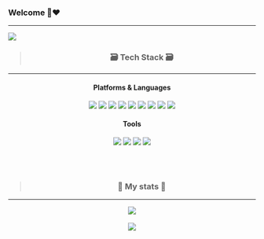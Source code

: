 ### Welcome 👋❤️
----------------------------
<img src="https://capsule-render.vercel.app/api?type=waving&color=auto&height=200&section=header&text=🐣grimeeee🐣&fontSize=90" />

<br/>

  > <div align="center"><h3>🗃️ Tech Stack 🗃️</h3> </div>
  ----------------------------
 <div align="center">
	<h4> Platforms & Languages </h4>
	<img src="https://img.shields.io/badge/Java-007396?style=flat&logo=JAVA&logoColor=white" />
	<img src="https://img.shields.io/badge/HTML5-E34F26?style=flat&logo=HTML5&logoColor=white" />
	<img src="https://img.shields.io/badge/JavaScript-F7DF1E?style=flat&logo=JavaScript&logoColor=white" />
	<img src="https://img.shields.io/badge/CSS3-1572B6?style=flat&logo=CSS3&logoColor=white" />
	<img src="https://img.shields.io/badge/AWS-232F3E?style=flat&logo=AmazonAWS&logoColor=white" />
	<img src="https://img.shields.io/badge/Oracle SQL-F80000?style=flat&logo=Oracle&logoColor=white" />
	<img src="https://img.shields.io/badge/Python-3776AB?style=flat&logo=Python&logoColor=white" />
	<img src="https://img.shields.io/badge/MySQL-4479A1?style=flat&logo=MySQL&logoColor=white" />
  <img src="https://img.shields.io/badge/-SpringBoot-green?style=flat&logo=SPRINGBOOT&logoColor=white" /><br/>
	<h4>Tools </h4>
	<img src="https://img.shields.io/badge/-Eclipse%20IDE-%232C2255?style=flat&logo=Eclipse IDE&logoColor=white" />
	<img src="https://img.shields.io/badge/-Tomcat-yellow?style=flat&logo=ApacheTomcat&logoColor=white" />
	<img src="https://img.shields.io/badge/Visual Studio Code-blue?style=flat&logo=Visual Studio Code&logoColor=white" />
	<img src="https://img.shields.io/badge/GitHub-black?style=flat&logo=GitHub&logoColor=white" />
	
</div>

<br/><br/>

> <div align="center"><h3> 🌱 My stats 🌱</h3> </div>
 ------------------------- 
 <div align="center">
<img src="https://github-readme-stats.vercel.app/api/top-langs/?username=grimeeee&layout=compact"><br><br>
<img src="https://github-readme-stats.vercel.app/api?username=grimeeee&show_icons=true">
</div>
